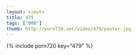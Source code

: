 ```yaml
--- 
layout: sieutv
title: 479
tags: ["000"]
thumb: http://porn720.net/video/479/poster.jpg
---
```

{% include porn720 key="479" %} 

